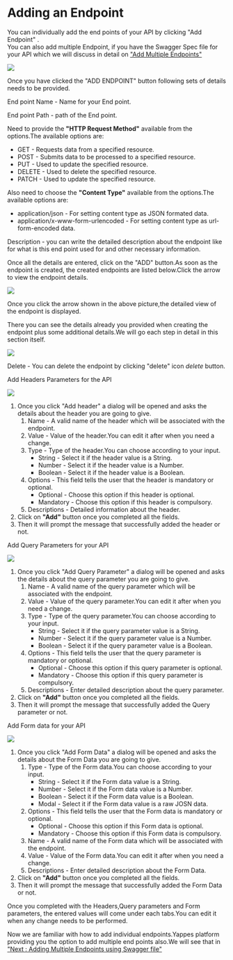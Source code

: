 



# Adding an Endpoint

You can individually add the end points of your API by clicking \"Add
Endpoint\" .\
You can also add multiple Endpoint, if you have the Swagger Spec file
for your API which we will discuss in detail on [\"Add Multiple
Endpoints\"](addmultiplendpoint)

![](../images/existing_api/existing_api_resources_02.png)

Once you have clicked the \"ADD ENDPOINT\" button following sets of
details needs to be provided.

End point Name - Name for your End point.

End point Path - path of the End point.

Need to provide the **\"HTTP Request Method\"** available from the
options.The available options are:

-   GET - Requests data from a specified resource.
-   POST - Submits data to be processed to a specified resource.
-   PUT - Used to update the specified resource.
-   DELETE - Used to delete the specified resource.
-   PATCH - Used to update the specified resource.

Also need to choose the **\"Content Type\"** available from the
options.The available options are:

-   application/json - For setting content type as JSON formated data.
-   application/x-www-form-urlencoded - For setting content type as
    url-form-encoded data.

Description - you can write the detailed description about the endpoint
like for what is this end point used for and other necessary
information.

Once all the details are entered, click on the \"ADD\" button.As soon as
the endpoint is created, the created endpoints are listed below.Click
the arrow to view the endpoint details.

![](../images/existing_api/existing_api_resources_add_03.png)

Once you click the arrow shown in the above picture,the detailed view of
the endpoint is displayed.

There you can see the details already you provided when creating the
endpoint plus some additional details.We will go each step in detail in
this section itself.

![](../images/existing_api/existing_api_resources_delete_04.png)

Delete - You can delete the endpoint by clicking \"delete\" icon
*delete* button.

Add Headers Parameters for the API

![](../images/existing_api/existing_api_resources_add_headers_05.png)

1.  Once you click \"Add header\" a dialog will be opened and asks the
    details about the header you are going to give.
    1.  Name - A valid name of the header which will be associated with
        the endpoint.
    2.  Value - Value of the header.You can edit it after when you need
        a change.
    3.  Type - Type of the header.You can choose according to your
        input.
        -   String - Select it if the header value is a String.
        -   Number - Select it if the header value is a Number.
        -   Boolean - Select it if the header value is a Boolean.
    4.  Options - This field tells the user that the header is mandatory
        or optional.
        -   Optional - Choose this option if this header is optional.
        -   Mandatory - Choose this option if this header is compulsory.
    5.  Descriptions - Detailed information about the header.
2.  Click on **\"Add\"** button once you completed all the fields.
3.  Then it will prompt the message that successfully added the header
    or not.

Add Query Parameters for your API

![](../images/existing_api/existing_api_resources_add_queryparam_06.png)

1.  Once you click \"Add Query Parameter\" a dialog will be opened and
    asks the details about the query parameter you are going to give.
    1.  Name - A valid name of the query parameter which will be
        associated with the endpoint.
    2.  Value - Value of the query parameter.You can edit it after when
        you need a change.
    3.  Type - Type of the query parameter.You can choose according to
        your input.
        -   String - Select it if the query parameter value is a String.
        -   Number - Select it if the query parameter value is a Number.
        -   Boolean - Select it if the query parameter value is a
            Boolean.
    4.  Options - This field tells the user that the query parameter is
        mandatory or optional.
        -   Optional - Choose this option if this query parameter is
            optional.
        -   Mandatory - Choose this option if this query parameter is
            compulsory.
    5.  Descriptions - Enter detailed description about the query
        parameter.
2.  Click on **\"Add\"** button once you completed all the fields.
3.  Then it will prompt the message that successfully added the Query
    parameter or not.

Add Form data for your API

![](../images/existing_api/existing_api_resources_add_formdata_07.png)

1.  Once you click \"Add Form Data\" a dialog will be opened and asks
    the details about the Form Data you are going to give.
    1.  Type - Type of the Form data.You can choose according to your
        input.
        -   String - Select it if the Form data value is a String.
        -   Number - Select it if the Form data value is a Number.
        -   Boolean - Select it if the Form data value is a Boolean.
        -   Modal - Select it if the Form data value is a raw JOSN data.
    2.  Options - This field tells the user that the Form data is
        mandatory or optional.
        -   Optional - Choose this option if this Form data is optional.
        -   Mandatory - Choose this option if this Form data is
            compulsory.
    3.  Name - A valid name of the Form data which will be associated
        with the endpoint.
    4.  Value - Value of the Form data.You can edit it after when you
        need a change.
    5.  Descriptions - Enter detailed description about the Form Data.
2.  Click on **\"Add\"** button once you completed all the fields.
3.  Then it will prompt the message that successfully added the Form
    Data or not.

Once you completed with the Headers,Query parameters and Form
parameters, the entered values will come under each tabs.You can edit it
when any change needs to be performed.

Now we are familiar with how to add individual endpoints.Yappes platform
providing you the option to add multiple end points also.We will see
that in [\"Next : Adding Multiple Endpoints using Swagger
file\"](addmultiplendpoint)




